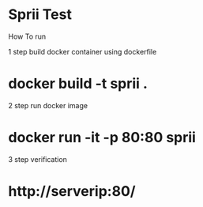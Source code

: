 # Sprii Test 

How To run 

1 step build docker container using dockerfile <br />
#  docker build -t sprii . <br />
2 step run docker image <br />
#  docker run -it -p 80:80 sprii <br />
3 step verification  <br />
#  http://serverip:80/ <br />


